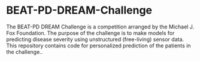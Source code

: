 # BEAT-PD-DREAM-Challenge
The BEAT-PD DREAM Challenge is a competition arranged by the Michael J. Fox Foundation. The purpose of the challenge is to make models for predicting disease severity using unstructured (free-living) sensor data. This repository contains code for personalized prediction of the patients in the challenge..
